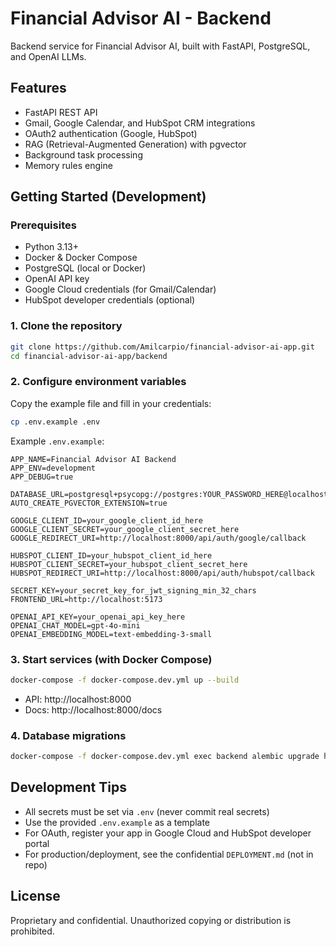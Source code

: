 # Financial Advisor AI - Backend

Backend service for Financial Advisor AI, built with FastAPI, PostgreSQL, and OpenAI LLMs.

## Features
- FastAPI REST API
- Gmail, Google Calendar, and HubSpot CRM integrations
- OAuth2 authentication (Google, HubSpot)
- RAG (Retrieval-Augmented Generation) with pgvector
- Background task processing
- Memory rules engine

## Getting Started (Development)

### Prerequisites
- Python 3.13+
- Docker & Docker Compose
- PostgreSQL (local or Docker)
- OpenAI API key
- Google Cloud credentials (for Gmail/Calendar)
- HubSpot developer credentials (optional)

### 1. Clone the repository
```bash
git clone https://github.com/Amilcarpio/financial-advisor-ai-app.git
cd financial-advisor-ai-app/backend
```

### 2. Configure environment variables
Copy the example file and fill in your credentials:
```bash
cp .env.example .env
```

Example `.env.example`:
```env
APP_NAME=Financial Advisor AI Backend
APP_ENV=development
APP_DEBUG=true

DATABASE_URL=postgresql+psycopg://postgres:YOUR_PASSWORD_HERE@localhost:5432/financial_advisor
AUTO_CREATE_PGVECTOR_EXTENSION=true

GOOGLE_CLIENT_ID=your_google_client_id_here
GOOGLE_CLIENT_SECRET=your_google_client_secret_here
GOOGLE_REDIRECT_URI=http://localhost:8000/api/auth/google/callback

HUBSPOT_CLIENT_ID=your_hubspot_client_id_here
HUBSPOT_CLIENT_SECRET=your_hubspot_client_secret_here
HUBSPOT_REDIRECT_URI=http://localhost:8000/api/auth/hubspot/callback

SECRET_KEY=your_secret_key_for_jwt_signing_min_32_chars
FRONTEND_URL=http://localhost:5173

OPENAI_API_KEY=your_openai_api_key_here
OPENAI_CHAT_MODEL=gpt-4o-mini
OPENAI_EMBEDDING_MODEL=text-embedding-3-small
```

### 3. Start services (with Docker Compose)
```bash
docker-compose -f docker-compose.dev.yml up --build
```

- API: http://localhost:8000
- Docs: http://localhost:8000/docs

### 4. Database migrations
```bash
docker-compose -f docker-compose.dev.yml exec backend alembic upgrade head
```

## Development Tips
- All secrets must be set via `.env` (never commit real secrets)
- Use the provided `.env.example` as a template
- For OAuth, register your app in Google Cloud and HubSpot developer portal
- For production/deployment, see the confidential `DEPLOYMENT.md` (not in repo)

## License
Proprietary and confidential. Unauthorized copying or distribution is prohibited.

